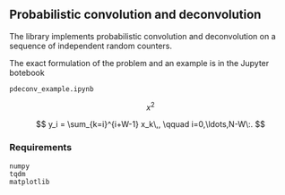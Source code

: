 ## Probabilistic convolution and deconvolution

The library implements probabilistic convolution and deconvolution on a sequence of independent random counters.

The exact formulation of the problem and an example is in the Jupyter botebook
```
pdeconv_example.ipynb
```

$$x^2$$

$$ y_i = \sum_{k=i}^{i+W-1} x_k\,, \qquad i=0,\ldots,N-W\:. $$ 


### Requirements

```
numpy
tqdm
matplotlib
```

